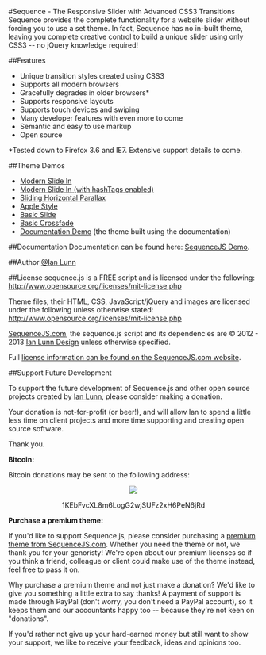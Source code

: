 #Sequence - The Responsive Slider with Advanced CSS3 Transitions
Sequence provides the complete functionality for a website slider without forcing you to use a set theme. In fact, Sequence has no in-built theme, leaving you complete creative control to build a unique slider using only CSS3 -- no jQuery knowledge required!

##Features
- Unique transition styles created using CSS3
- Supports all modern browsers
- Gracefully degrades in older browsers*
- Supports responsive layouts
- Supports touch devices and swiping
- Many developer features with even more to come
- Semantic and easy to use markup
- Open source

*Tested down to Firefox 3.6 and IE7. Extensive support details to come.

##Theme Demos
- [Modern Slide In](http://www.sequencejs.com/themes/modern-slide-in/)
- [Modern Slide In (with hashTags enabled)](http://www.sequencejs.com/themes/modern-slide-in-hashtags/)
- [Sliding Horizontal Parallax](http://www.sequencejs.com/themes/sliding-horizontal-parallax/)
- [Apple Style](http://www.sequencejs.com/themes/apple-style/)
- [Basic Slide](http://ianlunn.github.com/Sequence/themes/basic-slide)
- [Basic Crossfade](http://ianlunn.github.com/Sequence/themes/basic-crossfade)
- [Documentation Demo](http://www.sequencejs.com/themes/documentation-demo/) (the theme built using the documentation)

##Documentation
Documentation can be found here: [SequenceJS Demo](https://github.com/IanLunn/Sequence/blob/master/documentation.md).

##Author
[@Ian Lunn](http://twitter.com/#!/IanLunn)

##License
sequence.js is a FREE script and is licensed under the following:
http://www.opensource.org/licenses/mit-license.php

Theme files, their HTML, CSS, JavaScript/jQuery and images are licensed under the following unless otherwise stated:
http://www.opensource.org/licenses/mit-license.php

[SequenceJS.com](http://www.sequencejs.com/), the sequence.js script and its dependencies are &copy; 2012 - 2013 [Ian Lunn Design](http://www.ianlunn.co.uk/) unless otherwise specified.

Full [license information can be found on the SequenceJS.com website](http://www.sequencejs.com/developers/license-information/).

##Support Future Development

To support the future development of Sequence.js and other open source projects created by [Ian Lunn](https://github.com/IanLunn), please consider making a donation.

Your donation is not-for-profit (or beer!), and will allow Ian to spend a little less time on client projects and more time supporting and creating open source software.

Thank you.

**Bitcoin:**

Bitcoin donations may be sent to the following address:

<div style="text-align: center;">
<a href="bitcoin:1KEbFvcXL8m6LogG2wjSUFz2xH6PeN6jRd?label=Sequence%20Development"><img src="http://ianlunn.co.uk/images/btc-donate.jpg" /></a>
<p>1KEbFvcXL8m6LogG2wjSUFz2xH6PeN6jRd</p>
</div>

**Purchase a premium theme:**

If you'd like to support Sequence.js, please consider purchasing a [premium theme from SequenceJS.com](http://www.sequencejs.com/themes/category/premium/). Whether you need the theme or not, we thank you for your genoristy! We're open about our premium licenses so if you think a friend, colleague or client could make use of the theme instead, feel free to pass it on.

Why purchase a premium theme and not just make a donation? We'd like to give you something a little extra to say thanks! A payment of support is made through PayPal (don't worry, you don't need a PayPal account), so it keeps them and our accountants happy too -- because they're not keen on "donations".

If you'd rather not give up your hard-earned money but still want to show your support, we like to receive your feedback, ideas and opinions too.
